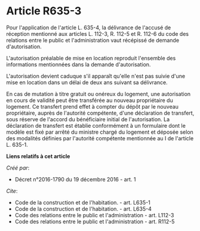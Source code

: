 # Article R635-3

Pour l'application de l'article L. 635-4, la délivrance de l'accusé de réception mentionné aux articles L. 112-3, R. 112-5 et
R. 112-6 du code des relations entre le public et l'administration vaut récépissé de demande d'autorisation. 

L'autorisation préalable de mise en location reproduit l'ensemble des informations mentionnées dans la demande
d'autorisation. 

L'autorisation devient caduque s'il apparaît qu'elle n'est pas suivie d'une mise en location dans un délai de deux ans
suivant sa délivrance. 

En cas de mutation à titre gratuit ou onéreux du logement, une autorisation en cours de validité peut être transférée au
nouveau propriétaire du logement. Ce transfert prend effet à compter du dépôt par le nouveau propriétaire, auprès de
l'autorité compétente, d'une déclaration de transfert, sous réserve de l'accord du bénéficiaire initial de l'autorisation. La
déclaration de transfert est établie conformément à un formulaire dont le modèle est fixé par arrêté du ministre chargé du
logement et déposée selon des modalités définies par l'autorité compétente mentionnée au I de l'article L. 635-1.

**Liens relatifs à cet article**

_Créé par_:

  - Décret n°2016-1790 du 19 décembre 2016 - art. 1

_Cite_:

  - Code de la construction et de l'habitation. - art. L635-1
  - Code de la construction et de l'habitation. - art. L635-4
  - Code des relations entre le public et l'administration - art. L112-3
  - Code des relations entre le public et l'administration - art. R112-5
